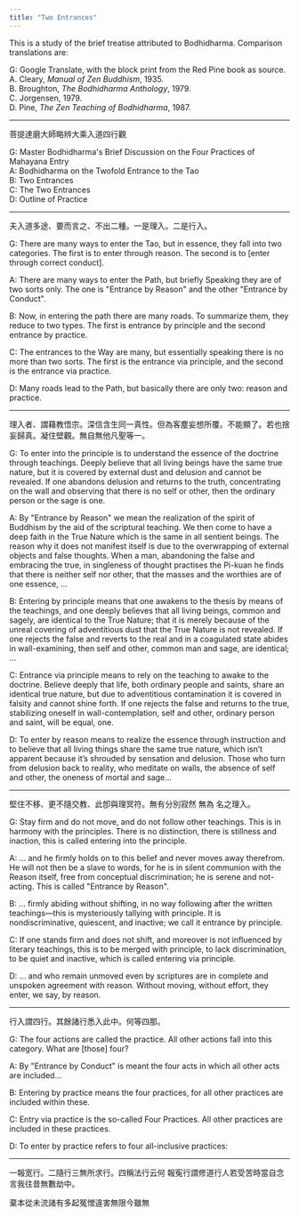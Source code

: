 ```yaml
---
title: "Two Entrances"
---
```


This is a study of the brief treatise attributed to Bodhidharma. Comparison translations are: 

G: Google Translate, with the block print from the Red Pine book as source.  
A. Cleary, *Manual of Zen Buddhism*, 1935.  
B. Broughton, *The Bodhidharma Anthology*, 1979.  
C. Jorgensen, 1979.  
D. Pine, *The Zen Teaching of Bodhidharma*, 1987.  

---

菩提達磨大師略辨大乘入道四行觀

G: Master Bodhidharma's Brief Discussion on the Four Practices of Mahayana Entry  
A: Bodhidharma on the Twofold Entrance to the Tao  
B: Two Entrances  
C: The Two Entrances  
D: Outline of Practice  

-------

夫入道多途、要而言之、不出二種。一是理入。二是行入。

G: There are many ways to enter the Tao, but in essence, they fall into two categories. The first is to enter through reason. The second is to [enter through correct conduct].

A: There are many ways to enter the Path, but briefly Speaking they are of two sorts only. The one is "Entrance by Reason" and the other "Entrance by Conduct". 
 
B:	Now, in entering the path there are many roads. To summarize them, they reduce to two types. The first is entrance by principle and the second entrance by practice. 

C: The entrances to the Way are many, but essentially speaking there is no more than two sorts. The first is the entrance via principle, and the second is the entrance via practice.

D: Many roads lead to the Path, but basically there are only two: reason and practice.

---

理入者、謂藉教悟宗。深信含生同一真性。但為客塵妄想所覆。不能顯了。若也捨妄歸真。凝住壁觀。無自無他凡聖等一。

G: To enter into the principle is to understand the essence of the doctrine through teachings. Deeply believe that all living beings have the same true nature, but it is covered by external dust and delusion and cannot be revealed. If one abandons delusion and returns to the truth, concentrating on the wall and observing that there is no self or other, then the ordinary person or the sage is one.

A: By "Entrance by Reason" we mean the realization of the spirit of Buddhism by the aid of the scriptural teaching. We then come to have a deep faith in the True Nature which is the same in all sentient beings. The reason why it does not manifest itself is due to the overwrapping of external objects and false thoughts. When a man, abandoning the false and embracing the true, in singleness of thought practises the Pi-kuan he finds that there is neither self nor other, that the masses and the worthies are of one essence, ...

B:	 Entering by principle means that one awakens to the thesis by means of the teachings, and one deeply believes that all living beings, common and sagely, are identical to the True Nature; that it is merely because of the unreal covering of adventitious dust that the True Nature is not revealed. If one rejects the false and reverts to the real and in a coagulated state abides in wall-examining, then self and other, common man and sage, are identical; ...

C: Entrance via principle means to rely on the teaching to awake to the doctrine. Believe deeply that life, both ordinary people and saints, share an identical true nature, but due to adventitious contamination it
is covered in falsity and cannot shine forth. If one rejects the false and returns to the true, stabilizing oneself in wall-contemplation, self and other, ordinary person and saint, will be equal, one. 

D: To enter by reason means to realize the essence through instruction and to believe that all living things share the same true nature, which isn’t apparent because it’s shrouded by sensation and delusion. Those who turn from delusion back to reality, who meditate on walls, the absence of self and other, the oneness of mortal and sage...

---

堅住不移、更不隨交教、此卽與理冥符。無有分別寂然 無為 名之理入。

G: Stay firm and do not move, and do not follow other teachings. This is in harmony with the principles. There is no distinction, there is stillness and inaction, this is called entering into the principle.

A: ... and he firmly holds on to this belief and never moves away therefrom. He will not then be a slave to words, for he is in silent communion with the Reason itself, free from conceptual discrimination; he is serene and not-acting. This is called "Entrance by Reason".  

B: ... firmly abiding without shifting, in no way following after the written teachings—this is mysteriously tallying with principle. It is nondiscriminative, quiescent, and inactive; we call it entrance by principle.  

C: If one stands firm and does not shift, and moreover is not influenced by literary teachings, this is to be merged with principle, to lack discrimination, to be quiet and inactive, which is called entering via principle.

D: ... and who remain unmoved even by scriptures are in complete and unspoken agreement with reason. Without moving, without effort, they enter, we say, by reason.  

---

行入謂四行。其餘諸行悉入此中。何等四那。

G: The four actions are called the practice. All other actions fall into this category. What are [those] four?

A: By "Entrance by Conduct" is meant the four acts in which all other acts are included...

B: Entering by practice means the four practices, for all other practices are included within these.

C: Entry via practice is the so-called Four Practices. All other practices are included in these practices.

D: To enter by practice refers to four all-inclusive practices:

---




一報宽行。二隨行三無所求行。四稱法行云何
報寃行謂修道行人若受苦時當自念言我往昔無數劫中。

棄本從未流諸有多起冤憎違害無限今雖無
